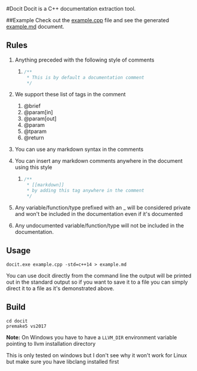 #Docit
Docit is a C++ documentation extraction tool.

##Example
Check out the [example.cpp](example.cpp) file and see the generated [example.md](example.md) document.

## Rules

1. Anything preceded with the following style of comments

   1. ```C++
      /**
       * This is by default a documentation comment
       */
      ```


2. We support these list of tags in the comment
   1. @brief
   2. @param[in]
   3. @param[out]
   4. @param
   5. @tparam
   6. @return


3. You can use any markdown syntax in the comments

4. You can insert any markdown comments anywhere in the document using this style

   1. ```C++
      /**
       * [[markdown]]
       * by adding this tag anywhere in the comment
       */
      ```

5. Any variable/function/type prefixed with an _ will be considered private and won't be included in the documentation even if it's documented

6. Any undocumented variable/function/type will not be included in the documentation.

## Usage

```
docit.exe example.cpp -std=c++14 > example.md
```

You can use docit directly from the command line the output will be printed out in the standard output so if you want to save it to a file you can simply direct it to a file as it's demonstrated above.

## Build

```
cd docit
premake5 vs2017
```

**Note:** On Windows you have to have a `LLVM_DIR` environment variable pointing to llvm installation directory

This is only tested on windows but I don't see why it won't work for Linux but make sure you have libclang installed first



